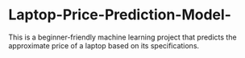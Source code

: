 # Laptop-Price-Prediction-Model-
This is a beginner-friendly machine learning project that predicts the approximate price of a laptop based on its specifications.  
